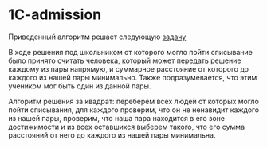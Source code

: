 # 1C-admission

Приведенный алгоритм решает следующую [задачу](https://drive.google.com/file/d/1Uq6-XVYE_rGYO1_a2TekXVDERnwdoGWo/view?usp=sharing)  

В ходе решения под школьником от которого могло пойти списывание было принято считать человека, который может передать решение каждому из пары напрямую, и суммарное расстояние от которого до каждого из нашей пары минимально. Также подразумевается, что этим учеником мог быть один из данной пары.

Алгоритм решения за квадрат: переберем всех людей от которых могло пойти списывания, для каждого проверим, что он не ненавидит каждого из нашей пары, проверим, что наша пара находится в его зоне достижимости и из всех оставшихся выберем такого, что его сумма расстояний от него до каждого из нашей пары минимальна. 

